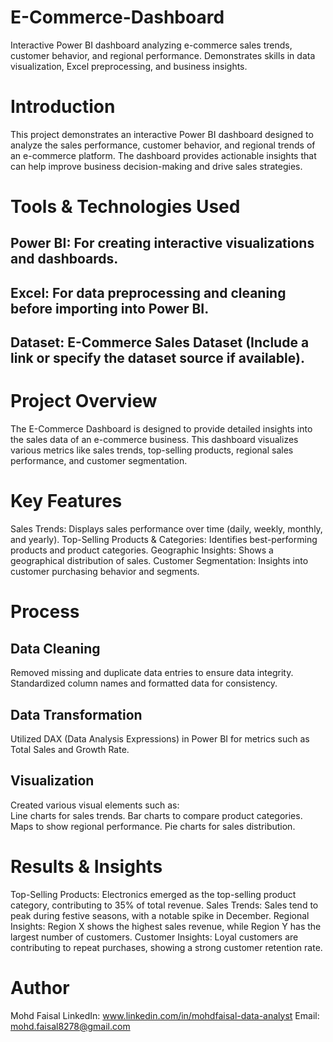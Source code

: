 # E-Commerce-Dashboard
Interactive Power BI dashboard analyzing e-commerce sales trends, customer behavior, and regional performance. Demonstrates skills in data visualization, Excel preprocessing, and business insights. 

# Introduction 
This project demonstrates an interactive Power BI dashboard designed to analyze the sales performance, customer behavior, and regional trends of an e-commerce platform. The dashboard provides actionable insights that can help improve business decision-making and drive sales strategies. 

# Tools & Technologies Used 
## Power BI: For creating interactive visualizations and dashboards. 
## Excel: For data preprocessing and cleaning before importing into Power BI. 
## Dataset: E-Commerce Sales Dataset (Include a link or specify the dataset source if available). 

# Project Overview 
The E-Commerce Dashboard is designed to provide detailed insights into the sales data of an e-commerce business. This dashboard visualizes various metrics like sales trends, top-selling products, regional sales performance, and customer segmentation. 

# Key Features 
Sales Trends: Displays sales performance over time (daily, weekly, monthly, and yearly). 
Top-Selling Products & Categories: Identifies best-performing products and product categories. 
Geographic Insights: Shows a geographical distribution of sales. 
Customer Segmentation: Insights into customer purchasing behavior and segments. 

# Process 
## Data Cleaning 
Removed missing and duplicate data entries to ensure data integrity. 
Standardized column names and formatted data for consistency. 

## Data Transformation 
Utilized DAX (Data Analysis Expressions) in Power BI for metrics such as Total Sales and Growth Rate. 

## Visualization 
Created various visual elements such as:  
Line charts for sales trends. 
Bar charts to compare product categories. 
Maps to show regional performance. 
Pie charts for sales distribution. 

# Results & Insights 
Top-Selling Products: Electronics emerged as the top-selling product category, contributing to 35% of total revenue. 
Sales Trends: Sales tend to peak during festive seasons, with a notable spike in December. 
Regional Insights: Region X shows the highest sales revenue, while Region Y has the largest number of customers. 
Customer Insights: Loyal customers are contributing to repeat purchases, showing a strong customer retention rate. 

# Author 
Mohd Faisal
LinkedIn: www.linkedin.com/in/mohdfaisal-data-analyst
Email: mohd.faisal8278@gmail.com
